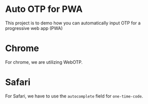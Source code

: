 # Auto OTP for PWA
This project is to demo how you can automatically input OTP for a progressive web app (PWA)

# Chrome
For chrome, we are utilizing WebOTP.

# Safari
For Safari, we have to use the `autocomplete` field for `one-time-code`.
